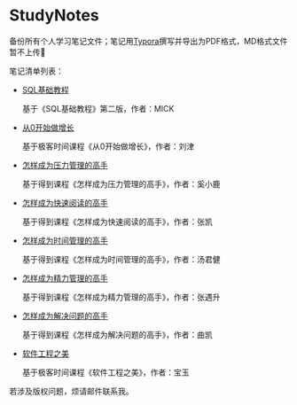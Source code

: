 # StudyNotes
备份所有个人学习笔记文件；笔记用[Typora](https://typora.io/)撰写并导出为PDF格式，MD格式文件暂不上传:slightly_smiling_face:

笔记清单列表：

- [SQL基础教程](https://github.com/holyshell/StudyNotes/blob/master/%E3%80%8CSQL%E5%9F%BA%E7%A1%80%E6%95%99%E7%A8%8B%E3%80%8D%E7%AC%94%E8%AE%B0.pdf)

  基于《SQL基础教程》第二版，作者：MICK

- [从0开始做增长](https://github.com/holyshell/StudyNotes/blob/master/%E3%80%8C%E4%BB%8E0%E5%BC%80%E5%A7%8B%E5%81%9A%E5%A2%9E%E9%95%BF%E3%80%8D%E7%AC%94%E8%AE%B0.pdf)

  基于极客时间课程《从0开始做增长》，作者：刘津

- [怎样成为压力管理的高手](https://github.com/holyshell/StudyNotes/blob/master/%E3%80%8C%E6%80%8E%E6%A0%B7%E6%88%90%E4%B8%BA%E5%8E%8B%E5%8A%9B%E7%AE%A1%E7%90%86%E7%9A%84%E9%AB%98%E6%89%8B%E3%80%8D%E7%AC%94%E8%AE%B0.pdf)

  基于得到课程《怎样成为压力管理的高手》，作者：奚小鹿

- [怎样成为快速阅读的高手](https://github.com/holyshell/StudyNotes/blob/master/%E3%80%8C%E6%80%8E%E6%A0%B7%E6%88%90%E4%B8%BA%E5%BF%AB%E9%80%9F%E9%98%85%E8%AF%BB%E7%9A%84%E9%AB%98%E6%89%8B%E3%80%8D%E7%AC%94%E8%AE%B0.pdf)

  基于得到课程《怎样成为快速阅读的高手》，作者：张凯

- [怎样成为时间管理的高手](https://github.com/holyshell/StudyNotes/blob/master/%E3%80%8C%E6%80%8E%E6%A0%B7%E6%88%90%E4%B8%BA%E6%97%B6%E9%97%B4%E7%AE%A1%E7%90%86%E7%9A%84%E9%AB%98%E6%89%8B%E3%80%8D%E7%AC%94%E8%AE%B0.pdf)

  基于得到课程《怎样成为时间管理的高手》，作者：汤君健

- [怎样成为精力管理的高手](https://github.com/holyshell/StudyNotes/blob/master/%E3%80%8C%E6%80%8E%E6%A0%B7%E6%88%90%E4%B8%BA%E7%B2%BE%E5%8A%9B%E7%AE%A1%E7%90%86%E7%9A%84%E9%AB%98%E6%89%8B%E3%80%8D%E7%AC%94%E8%AE%B0.pdf)

  基于得到课程《怎样成为精力管理的高手》，作者：张遇升

- [怎样成为解决问题的高手](https://github.com/holyshell/StudyNotes/blob/master/%E3%80%8C%E6%80%8E%E6%A0%B7%E6%88%90%E4%B8%BA%E8%A7%A3%E5%86%B3%E9%97%AE%E9%A2%98%E7%9A%84%E9%AB%98%E6%89%8B%E3%80%8D%E7%AC%94%E8%AE%B0.pdf)

  基于得到课程《怎样成为解决问题的高手》，作者：曲凯

- [软件工程之美](https://github.com/holyshell/StudyNotes/blob/master/%E3%80%8C%E8%BD%AF%E4%BB%B6%E5%B7%A5%E7%A8%8B%E4%B9%8B%E7%BE%8E%E3%80%8D%E7%AC%94%E8%AE%B0.pdf)

  基于极客时间课程《软件工程之美》，作者：宝玉



若涉及版权问题，烦请邮件联系我。
